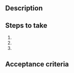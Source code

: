 ## Description

<!-- Describe the feature that needs to be created. Be specific, keep the scope small for it to be manageable -->

## Steps to take

1.
2.
3.

## Acceptance criteria

<!-- Describe when this feature is considered done -->

